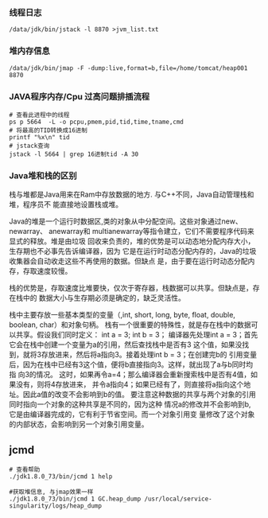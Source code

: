 ### 线程日志 
``` shell
/data/jdk/bin/jstack -l 8870 >jvm_list.txt
```

### 堆内存信息 
```shell
/data/jdk/bin/jmap -F -dump:live,format=b,file=/home/tomcat/heap001 8870 
```
### JAVA程序内存/Cpu 过高问题排插流程

```shell
# 查看此进程中的线程
ps p 5664  -L -o pcpu,pmem,pid,tid,time,tname,cmd
# 将最高的TID转换成16进制 
printf "%x\n" tid 
# jstack查询 
jstack -l 5664 | grep 16进制tid -A 30
```
### Java堆和栈的区别
栈与堆都是Java用来在Ram中存放数据的地方.
与C++不同，Java自动管理栈和堆，程序员不 能直接地设置栈或堆。 

Java的堆是一个运行时数据区,类的对象从中分配空间。这些对象通过new、newarray、 anewarray和 multianewarray等指令建立，它们不需要程序代码来显式的释放。堆是由垃圾 回收来负责的，堆的优势是可以动态地分配内存大小，生存期也不必事先告诉编译器，因为 它是在运行时动态分配内存的，Java的垃圾收集器会自动收走这些不再使用的数据。但缺点 是，由于要在运行时动态分配内存，存取速度较慢。 

栈的优势是，存取速度比堆要快，仅次于寄存器，栈数据可以共享。但缺点是，存在栈中的 数据大小与生存期必须是确定的，缺乏灵活性。

栈中主要存放一些基本类型的变量（,int, short, long, byte, float, double, boolean, char）和对象句柄。
栈有一个很重要的特殊性，就是存在栈中的数据可以共享。假设我们同时定义： int a = 3; int b = 3； 编译器先处理int a = 3；首先它会在栈中创建一个变量为a的引用，然后查找栈中是否有3 这个值，如果没找到，就将3存放进来，然后将a指向3。接着处理int b = 3；在创建完b的 引用变量后，因为在栈中已经有3这个值，便将b直接指向3。这样，就出现了a与b同时均指 向3的情况。
这时，如果再令a=4；那么编译器会重新搜索栈中是否有4值，如果没有，则将4存放进来， 并令a指向4；如果已经有了，则直接将a指向这个地址。因此a值的改变不会影响到b的值。 要注意这种数据的共享与两个对象的引用同时指向一个对象的这种共享是不同的，因为这种 情况a的修改并不会影响到b, 它是由编译器完成的，它有利于节省空间。而一个对象引用变 量修改了这个对象的内部状态，会影响到另一个对象引用变量。

## jcmd

```shll
# 查看帮助
./jdk1.8.0_73/bin/jcmd 1 help

#获取堆信息, 与jmap效果一样
./jdk1.8.0_73/bin/jcmd 1 GC.heap_dump /usr/local/service-singularity/logs/heap_dump
```

